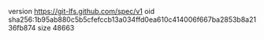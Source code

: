 version https://git-lfs.github.com/spec/v1
oid sha256:1b95ab880c5b5cfefccb13a034ffd0ea610c414006f667ba2853b8a2136fb874
size 48663
